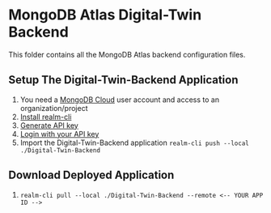 # MongoDB Atlas Digital-Twin Backend

This folder contains all the MongoDB Atlas backend configuration files.

## Setup The Digital-Twin-Backend Application

1. You need a [MongoDB Cloud](https://cloud.mongodb.com/) user account and access to an organization/project
2. [Install realm-cli](https://www.mongodb.com/docs/atlas/app-services/cli/#installation)
3. [Generate API key](https://www.mongodb.com/docs/atlas/app-services/cli/#generate-an-api-key)
4. [Login with your API key](https://www.mongodb.com/docs/atlas/app-services/cli/#authenticate-with-an-api-key)
5. Import the Digital-Twin-Backend application ```realm-cli push --local ./Digital-Twin-Backend```


## Download Deployed Application

1. ```realm-cli pull --local ./Digital-Twin-Backend --remote <-- YOUR APP ID -->```

